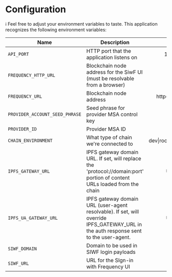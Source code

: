 # Configuration

ℹ️ Feel free to adjust your environment variables to taste.
This application recognizes the following environment variables:

| Name                           | Description                                                                                                                          |          Range/Type           | Required? | Default |
| ------------------------------ | ------------------------------------------------------------------------------------------------------------------------------------ | :---------------------------: | :-------: | :-----: |
| `API_PORT`                     | HTTP port that the application listens on                                                                                            |         1025 - 65535          |           |  3000   |
| `FREQUENCY_HTTP_URL`           | Blockchain node address for the SiwF UI (must be resolvable from a browser)                                                          |         http(s): URL          |     Y     |         |
| `FREQUENCY_URL`                | Blockchain node address                                                                                                              |    http(s): or ws(s): URL     |     Y     |         |
| `PROVIDER_ACCOUNT_SEED_PHRASE` | Seed phrase for provider MSA control key                                                                                             |            string             |     Y     |         |
| `PROVIDER_ID`                  | Provider MSA ID                                                                                                                      |            integer            |     Y     |         |
| `CHAIN_ENVIRONMENT`            | What type of chain we're connected to                                                                                                | dev\|rococo\|testnet\|mainnet |     Y     |         |
| `IPFS_GATEWAY_URL`             | IPFS gateway domain URL. If set, will replace the 'protocol://domain:port' portion of content URLs loaded from the chain             |         URL template          |           |         |
| `IPFS_UA_GATEWAY_URL`          | IPFS gateway domain URL (user-agent resolvable). If set, will override IPFS_GATEWAY_URL in the auth response sent to the user-agent. |         URL template          |           |         |
| `SIWF_DOMAIN`                  | Domain to be used in SIWF login payloads                                                                                             |            string             |     Y     |         |
| `SIWF_URL`                     | URL for the SIgn-in with Frequency UI                                                                                                |              URL              |     Y     |         |
